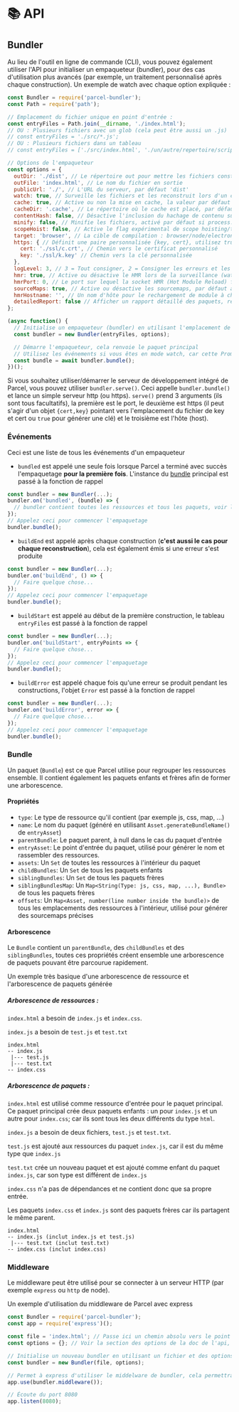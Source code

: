 # 📚 API

## Bundler

Au lieu de l'outil en ligne de commande (CLI), vous pouvez également utiliser l'API pour initialiser un empaqueteur (bundler), pour des cas d'utilisation plus avancés (par exemple, un traitement personnalisé après chaque construction).
Un exemple de watch avec chaque option expliquée :

```Javascript
const Bundler = require('parcel-bundler');
const Path = require('path');

// Emplacement du fichier unique en point d'entrée :
const entryFiles = Path.join(__dirname, './index.html');
// OU : Plusieurs fichiers avec un glob (cela peut être aussi un .js)
// const entryFiles = './src/*.js';
// OU : Plusieurs fichiers dans un tableau
// const entryFiles = ['./src/index.html', './un/autre/repertoire/scripts.js'];

// Options de l'empaqueteur
const options = {
  outDir: './dist', // Le répertoire out pour mettre les fichiers construits, par défaut dist
  outFile: 'index.html', // Le nom du fichier en sortie
  publicUrl: './', // L'URL du serveur, par défaut 'dist'
  watch: true, // Surveille les fichiers et les reconstruit lors d'un changement, par défaut pour process.env.NODE_ENV !== 'production'
  cache: true, // Active ou non la mise en cache, la valeur par défaut est true
  cacheDir: '.cache', // Le répertoire où le cache est placé, par défaut .cache
  contentHash: false, // Désactive l'inclusion du hachage de contenu sur le nom du fichier
  minify: false, // Minifie les fichiers, activé par défaut si process.env.NODE_ENV === 'production'
  scopeHoist: false, // Active le flag expérimental de scope hoisting/tree shaking, pour des paquets plus petits en production
  target: 'browser', // La cible de compilation : browser/node/electron, par défaut browser
  https: { // Définit une paire personnalisée {key, cert}, utilisez true pour en générer un ou false pour utiliser http
    cert: './ssl/c.crt', // Chemin vers le certificat personnalisé
    key: './ssl/k.key' // Chemin vers la clé personnalisée
  },
  logLevel: 3, // 3 = Tout consigner, 2 = Consigner les erreurs et les avertissements, 1 = Consigner uniquement les erreurs
  hmr: true, // Active ou désactive le HMR lors de la surveillance (watch)
  hmrPort: 0, // Le port sur lequel la socket HMR (Hot Module Reload) fonctionne, par défaut à un port libre aléatoire (0 dans node.js se traduit en un port libre aléatoire)
  sourceMaps: true, // Active ou désactive les sourcemaps, par défaut activé (les constructions minifiées pour l'instant créent toujours des sourcemaps)
  hmrHostname: '', // Un nom d'hôte pour le rechargement de module à chaud, par défaut à ''
  detailedReport: false // Afficher un rapport détaillé des paquets, ressources, tailles des fichiers et durées de build, par défaut à false, les rapports ne sont affichés que si le mode watch est désactivé
};

(async function() {
  // Initialise un empaqueteur (bundler) en utilisant l'emplacement de l'entrée et les options fournies
  const bundler = new Bundler(entryFiles, options);

  // Démarre l'empaqueteur, cela renvoie le paquet principal
  // Utilisez les événements si vous êtes en mode watch, car cette Promise n'est résolue qu'une seule fois et non à chaque reconstruction
  const bundle = await bundler.bundle();
})();
```

Si vous souhaitez utiliser/démarrer le serveur de développement intégré de Parcel, vous pouvez utiliser `bundler.serve()`. Ceci appelle `bundler.bundle()` et lance un simple serveur http (ou https). `serve()` prend 3 arguments (ils sont tous facultatifs), la première est le port, le deuxième est https (il peut s'agir d'un objet `{cert,key}` pointant vers l'emplacement du fichier de key et cert ou `true` pour générer une clé) et le troisième est l'hôte (host).

### Événements

Ceci est une liste de tous les événements d'un empaqueteur

- `bundled` est appelé une seule fois lorsque Parcel a terminé avec succès l'empaquetage **pour la première fois**. L'instance du [bundle](#bundle) principal est passé à la fonction de rappel

```Javascript
const bundler = new Bundler(...);
bundler.on('bundled', (bundle) => {
  // bundler contient toutes les ressources et tous les paquets, voir la documentation pour plus de détails.
});
// Appelez ceci pour commencer l'empaquetage
bundler.bundle();
```

- `buildEnd` est appelé après chaque construction (**c'est aussi le cas pour chaque reconstruction**), cela est également émis si une erreur s'est produite

```Javascript
const bundler = new Bundler(...);
bundler.on('buildEnd', () => {
  // Faire quelque chose...
});
// Appelez ceci pour commencer l'empaquetage
bundler.bundle();
```

- `buildStart` est appelé au début de la première construction, le tableau `entryFiles` est passé à la fonction de rappel

```Javascript
const bundler = new Bundler(...);
bundler.on('buildStart', entryPoints => {
  // Faire quelque chose...
});
// Appelez ceci pour commencer l'empaquetage
bundler.bundle();
```

- `buildError` est appelé chaque fois qu'une erreur se produit pendant les constructions, l'objet `Error` est passé à la fonction de rappel

```Javascript
const bundler = new Bundler(...);
bundler.on('buildError', error => {
  // Faire quelque chose...
});
// Appelez ceci pour commencer l'empaquetage
bundler.bundle();
```

### Bundle

Un paquet (`Bundle`) est ce que Parcel utilise pour regrouper les ressources ensemble. Il contient également les paquets enfants et frères afin de former une arborescence.

#### Propriétés

- `type`: Le type de ressource qu'il contient (par exemple js, css, map, ...)
- `name`: Le nom du paquet (généré en utilisant `Asset.generateBundleName()` de `entryAsset`)
- `parentBundle`: Le paquet parent, à null dans le cas du paquet d'entrée
- `entryAsset`: Le point d'entrée du paquet, utilisé pour générer le nom et rassembler des ressources.
- `assets`: Un `Set` de toutes les ressources à l'intérieur du paquet
- `childBundles`: Un `Set` de tous les paquets enfants
- `siblingBundles`: Un `Set` de tous les paquets frères
- `siblingBundlesMap`: Un `Map<String(Type: js, css, map, ...), Bundle>` de tous les paquets frères
- `offsets`: Un `Map<Asset, number(line number inside the bundle)>` de tous les emplacements des ressources à l'intérieur, utilisé pour générer des sourcemaps précises

#### Arborescence

Le `Bundle` contient un `parentBundle`, des `childBundles` et des `siblingBundles`, toutes ces propriétés créent ensemble une arborescence de paquets pouvant être parcourue rapidement.

Un exemple très basique d'une arborescence de ressource et l'arborescence de paquets générée

##### Arborescence de ressources :

`index.html` a besoin de `index.js` et `index.css`.

`index.js` a besoin de `test.js` et `test.txt`

```Text
index.html
-- index.js
 |--- test.js
 |--- test.txt
-- index.css
```

##### Arborescence de paquets :

`index.html` est utilisé comme ressource d'entrée pour le paquet principal. Ce paquet principal crée deux paquets enfants : un pour `index.js` et un autre pour `index.css`; car ils sont tous les deux différents du type `html`.

`index.js` a besoin de deux fichiers, `test.js` et `test.txt`.

`test.js` est ajouté aux ressources du paquet `index.js`, car il est du même type que `index.js`

`test.txt` crée un nouveau paquet et est ajouté comme enfant du paquet `index.js`, car son type est différent de `index.js`

`index.css` n'a pas de dépendances et ne contient donc que sa propre entrée.

Les paquets `index.css` et `index.js` sont des paquets frères car ils partagent le même parent.

```Text
index.html
-- index.js (inclut index.js et test.js)
 |--- test.txt (inclut test.txt)
-- index.css (inclut index.css)
```

### Middleware

Le middleware peut être utilisé pour se connecter à un serveur HTTP (par exemple `express` ou `http` de node).

Un exemple d'utilisation du middleware de Parcel avec express

```Javascript
const Bundler = require('parcel-bundler');
const app = require('express')();

const file = 'index.html'; // Passe ici un chemin absolu vers le point d'entrée
const options = {}; // Voir la section des options de la doc de l'api, pour les possibilités

// Initialise un nouveau bundler en utilisant un fichier et des options
const bundler = new Bundler(file, options);

// Permet à express d'utiliser le middelware de bundler, cela permettra à Parcel de gérer chaque requête sur votre serveur express
app.use(bundler.middleware());

// Écoute du port 8080
app.listen(8080);
```
